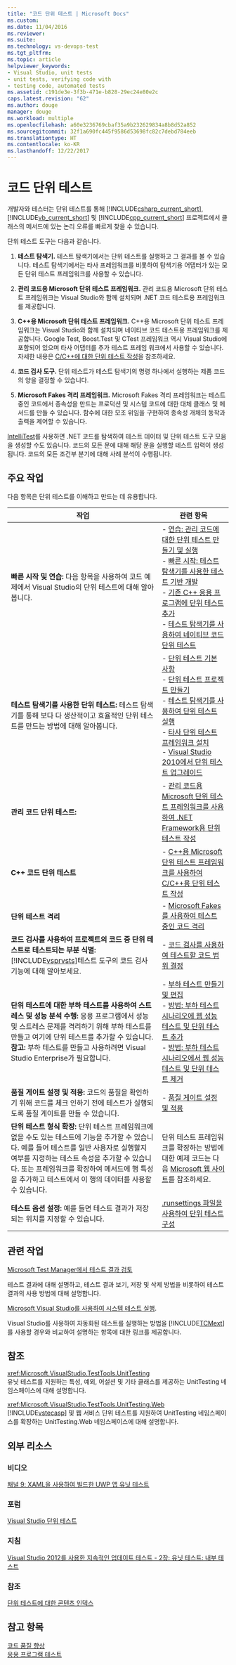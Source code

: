 ```yaml
---
title: "코드 단위 테스트 | Microsoft Docs"
ms.custom: 
ms.date: 11/04/2016
ms.reviewer: 
ms.suite: 
ms.technology: vs-devops-test
ms.tgt_pltfrm: 
ms.topic: article
helpviewer_keywords:
- Visual Studio, unit tests
- unit tests, verifying code with
- testing code, automated tests
ms.assetid: c191de3e-3f3b-471e-b828-29ec24e80e2c
caps.latest.revision: "62"
ms.author: douge
manager: douge
ms.workload: multiple
ms.openlocfilehash: a60e3236769cbaf35a9b232629834a8b8d52a852
ms.sourcegitcommit: 32f1a690fc445f9586d53698fc82c7debd784eeb
ms.translationtype: HT
ms.contentlocale: ko-KR
ms.lasthandoff: 12/22/2017
---
```

# <a name="unit-test-your-code"></a>코드 단위 테스트
개발자와 테스터는 단위 테스트를 통해 [!INCLUDE[csharp_current_short](../misc/includes/csharp_current_short_md.md)], [!INCLUDE[vb_current_short](../debugger/includes/vb_current_short_md.md)] 및 [!INCLUDE[cpp_current_short](../misc/includes/cpp_current_short_md.md)] 프로젝트에서 클래스의 메서드에 있는 논리 오류를 빠르게 찾을 수 있습니다.  
  
 단위 테스트 도구는 다음과 같습니다.  
  
1.  **테스트 탐색기.** 테스트 탐색기에서는 단위 테스트를 실행하고 그 결과를 볼 수 있습니다. 테스트 탐색기에서는 타사 프레임워크를 비롯하여 탐색기용 어댑터가 있는 모든 단위 테스트 프레임워크를 사용할 수 있습니다.  
  
2.  **관리 코드용 Microsoft 단위 테스트 프레임워크.** 관리 코드용 Microsoft 단위 테스트 프레임워크는 Visual Studio와 함께 설치되며 .NET 코드 테스트용 프레임워크를 제공합니다.  
  
3.  **C++용 Microsoft 단위 테스트 프레임워크.** C++용 Microsoft 단위 테스트 프레임워크는 Visual Studio와 함께 설치되며 네이티브 코드 테스트용 프레임워크를 제공합니다.  Google Test, Boost.Test 및 CTest 프레임워크 역시 Visual Studio에 포함되어 있으며 타사 어댑터를 추가 테스트 프레임 워크에서 사용할 수 있습니다. 자세한 내용은 [C/C++에 대한 단위 테스트 작성](writing-unit-tests-for-c-cpp.md)을 참조하세요. 
  
4.  **코드 검사 도구.** 단위 테스트가 테스트 탐색기의 명령 하나에서 실행하는 제품 코드의 양을 결정할 수 있습니다.  
  
5.  **Microsoft Fakes 격리 프레임워크.** Microsoft Fakes 격리 프레임워크는 테스트 중인 코드에서 종속성을 만드는 프로덕션 및 시스템 코드에 대한 대체 클래스 및 메서드를 만들 수 있습니다. 함수에 대한 모조 위임을 구현하여 종속성 개체의 동작과 출력을 제어할 수 있습니다.  
  
 [IntelliTest](../test/generate-unit-tests-for-your-code-with-intellitest.md)를 사용하면 .NET 코드를 탐색하여 테스트 데이터 및 단위 테스트 도구 모음을 생성할 수도 있습니다. 코드의 모든 문에 대해 해당 문을 실행할 테스트 입력이 생성됩니다. 코드의 모든 조건부 분기에 대해 사례 분석이 수행됩니다.  
  
## <a name="key-tasks"></a>주요 작업  
 다음 항목은 단위 테스트를 이해하고 만드는 데 유용합니다.  
  
|작업|관련 항목|  
|-----------|-----------------------|  
|**빠른 시작 및 연습:** 다음 항목을 사용하여 코드 예제에서 Visual Studio의 단위 테스트에 대해 알아봅니다.|-   [연습: 관리 코드에 대한 단위 테스트 만들기 및 실행](../test/walkthrough-creating-and-running-unit-tests-for-managed-code.md)<br />-   [빠른 시작: 테스트 탐색기를 사용한 테스트 기반 개발](../test/quick-start-test-driven-development-with-test-explorer.md)<br />-   [기존 C++ 응용 프로그램에 단위 테스트 추가](../test/unit-testing-existing-cpp-applications-with-test-explorer.md)<br />-   [테스트 탐색기를 사용하여 네이티브 코드 단위 테스트](http://msdn.microsoft.com/en-us/8a09d6d8-3613-49d8-9ffe-11375ac4736c)|  
|**테스트 탐색기를 사용한 단위 테스트:** 테스트 탐색기를 통해 보다 다 생산적이고 효율적인 단위 테스트를 만드는 방법에 대해 알아봅니다.|-   [단위 테스트 기본 사항](../test/unit-test-basics.md)<br />-   [단위 테스트 프로젝트 만들기](../test/create-a-unit-test-project.md)<br />-   [테스트 탐색기를 사용하여 단위 테스트 실행](../test/run-unit-tests-with-test-explorer.md)<br />-   [타사 단위 테스트 프레임워크 설치](../test/install-third-party-unit-test-frameworks.md)<br />-   [Visual Studio 2010에서 단위 테스트 업그레이드](http://msdn.microsoft.com/en-us/9bb75856-f68a-4de2-a084-b08a947a1172)|  
|**관리 코드 단위 테스트:**|-   [관리 코드용 Microsoft 단위 테스트 프레임워크를 사용하여 .NET Framework용 단위 테스트 작성](../test/writing-unit-tests-for-the-dotnet-framework-with-the-microsoft-unit-test-framework-for-managed-code.md)|  
|**C++ 코드 단위 테스트**|-   [C++용 Microsoft 단위 테스트 프레임워크를 사용하여 C/C++용 단위 테스트 작성](../test/writing-unit-tests-for-c-cpp-with-the-microsoft-unit-testing-framework-for-cpp.md)|  
|**단위 테스트 격리**|-   [Microsoft Fakes를 사용하여 테스트 중인 코드 격리](../test/isolating-code-under-test-with-microsoft-fakes.md)|  
|**코드 검사를 사용하여 프로젝트의 코드 중 단위 테스트로 테스트되는 부분 식별:** [!INCLUDE[vsprvsts](../code-quality/includes/vsprvsts_md.md)]테스트 도구의 코드 검사 기능에 대해 알아보세요.|-   [코드 검사를 사용하여 테스트할 코드 범위 결정](../test/using-code-coverage-to-determine-how-much-code-is-being-tested.md)|  
|**단위 테스트에 대한 부하 테스트를 사용하여 스트레스 및 성능 분석 수행:** 응용 프로그램에서 성능 및 스트레스 문제를 격리하기 위해 부하 테스트를 만들고 여기에 단위 테스트를 추가할 수 있습니다. **참고:**  부하 테스트를 만들고 사용하려면 Visual Studio Enterprise가 필요합니다.|-   [부하 테스트 만들기 및 편집](http://msdn.microsoft.com/en-us/e2985d15-60a7-4177-93b4-f986c2936337)<br />-   [방법: 부하 테스트 시나리오에 웹 성능 테스트 및 단위 테스트 추가](http://msdn.microsoft.com/en-us/03cc073e-9bdf-4530-ae46-504a51884594)<br />-   [방법: 부하 테스트 시나리오에서 웹 성능 테스트 및 단위 테스트 제거](http://msdn.microsoft.com/en-us/3d6128d2-82b0-42fc-bda2-23a8aa03be07)|  
|**품질 게이트 설정 및 적용:** 코드의 품질을 확인하기 위해 코드를 체크 인하기 전에 테스트가 실행되도록 품질 게이트를 만들 수 있습니다.|-   [품질 게이트 설정 및 적용](http://msdn.microsoft.com/Library/bdc5666e-6cf0-45b2-a0a1-133c3f61e852)|  
|**단위 테스트 형식 확장:** 단위 테스트 프레임워크에 없을 수도 있는 테스트에 기능을 추가할 수 있습니다. 예를 들어 테스트를 일반 사용자로 실행할지 여부를 지정하는 테스트 속성을 추가할 수 있습니다. 또는 프레임워크를 확장하여 메서드에 행 특성을 추가하고 테스트에서 이 행의 데이터를 사용할 수 있습니다.|단위 테스트 프레임워크를 확장하는 방법에 대한 예제 코드는 다음 [Microsoft 웹 사이트](http://go.microsoft.com/fwlink/?LinkId=185591)를 참조하세요.|  
|**테스트 옵션 설정:** 예를 들면 테스트 결과가 저장되는 위치를 지정할 수 있습니다.|[.runsettings 파일을 사용하여 단위 테스트 구성](../test/configure-unit-tests-by-using-a-dot-runsettings-file.md)|  
  
## <a name="related-tasks"></a>관련 작업  
 [Microsoft Test Manager에서 테스트 결과 검토](http://msdn.microsoft.com/en-us/9fb3e429-78df-4fe2-89ed-0ad1db0738f4)  
  
 테스트 결과에 대해 설명하고, 테스트 결과 보기, 저장 및 삭제 방법을 비롯하여 테스트 결과의 사용 방법에 대해 설명합니다.  
  
 [Microsoft Visual Studio를 사용하여 시스템 테스트 실행](/devops-test-docs/test/running-automated-tests-using-microsoft-visual-studio).  
  
 Visual Studio를 사용하여 자동화된 테스트를 실행하는 방법을 [!INCLUDE[TCMext](../misc/includes/tcmext_md.md)]를 사용할 경우와 비교하여 설명하는 항목에 대한 링크를 제공합니다.  
  
## <a name="reference"></a>참조  
 <xref:Microsoft.VisualStudio.TestTools.UnitTesting>  
 유닛 테스트를 지원하는 특성, 예외, 어설션 및 기타 클래스를 제공하는 UnitTesting 네임스페이스에 대해 설명합니다.  
  
 <xref:Microsoft.VisualStudio.TestTools.UnitTesting.Web>  
 [!INCLUDE[vstecasp](../code-quality/includes/vstecasp_md.md)] 및 웹 서비스 단위 테스트를 지원하여 UnitTesting 네임스페이스를 확장하는 UnitTesting.Web 네임스페이스에 대해 설명합니다.  
  
## <a name="external-resources"></a>외부 리소스  
  
### <a name="videos"></a>비디오  
 [채널 9: XAML을 사용하여 빌드한 UWP 앱 유닛 테스트](http://go.microsoft.com/fwlink/?LinkId=226285)  
  
### <a name="forums"></a>포럼  
 [Visual Studio 단위 테스트](http://go.microsoft.com/fwlink/?LinkId=224477)  
  
### <a name="guidance"></a>지침  
 [Visual Studio 2012를 사용한 지속적인 업데이트 테스트 - 2장: 유닛 테스트: 내부 테스트](http://go.microsoft.com/fwlink/?LinkID=255188)  
  
### <a name="reference"></a>참조  
 [단위 테스트에 대한 콘텐츠 인덱스](http://go.microsoft.com/fwlink/?LinkID=254719)  
  
## <a name="see-also"></a>참고 항목  
 [코드 품질 향상](/visualstudio/test/improve-code-quality)   
 [응용 프로그램 테스트](/devops-test-docs/test/test-apps-early-and-often)
